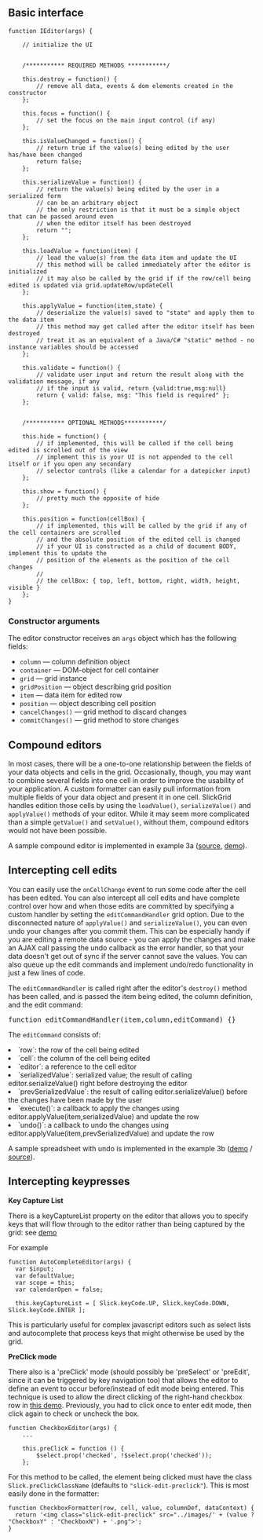 ## Basic interface

    function IEditor(args) {

        // initialize the UI


        /*********** REQUIRED METHODS ***********/

        this.destroy = function() {
            // remove all data, events & dom elements created in the constructor
        };

        this.focus = function() {
            // set the focus on the main input control (if any)
        };

        this.isValueChanged = function() {
            // return true if the value(s) being edited by the user has/have been changed
            return false;
        };

        this.serializeValue = function() {
            // return the value(s) being edited by the user in a serialized form
            // can be an arbitrary object
            // the only restriction is that it must be a simple object that can be passed around even
            // when the editor itself has been destroyed
            return "";
        };

        this.loadValue = function(item) {
            // load the value(s) from the data item and update the UI
            // this method will be called immediately after the editor is initialized
            // it may also be called by the grid if if the row/cell being edited is updated via grid.updateRow/updateCell
        };

        this.applyValue = function(item,state) {
            // deserialize the value(s) saved to "state" and apply them to the data item
            // this method may get called after the editor itself has been destroyed
            // treat it as an equivalent of a Java/C# "static" method - no instance variables should be accessed
        };

        this.validate = function() {
            // validate user input and return the result along with the validation message, if any
            // if the input is valid, return {valid:true,msg:null}
            return { valid: false, msg: "This field is required" };        
        };


        /*********** OPTIONAL METHODS***********/

        this.hide = function() {
            // if implemented, this will be called if the cell being edited is scrolled out of the view
            // implement this is your UI is not appended to the cell itself or if you open any secondary
            // selector controls (like a calendar for a datepicker input)
        };

        this.show = function() {
            // pretty much the opposite of hide
        };

        this.position = function(cellBox) {
            // if implemented, this will be called by the grid if any of the cell containers are scrolled
            // and the absolute position of the edited cell is changed
            // if your UI is constructed as a child of document BODY, implement this to update the
            // position of the elements as the position of the cell changes
            // 
            // the cellBox: { top, left, bottom, right, width, height, visible }
        };
    }


### Constructor arguments
The editor constructor receives an `args` object which has the following fields:
* `column` &mdash; column definition object
* `container` &mdash; DOM-object for cell container
* `grid` &mdash; grid instance
* `gridPosition` &mdash; object describing grid position 
* `item` &mdash; data item for edited row
* `position` &mdash; object describing cell position 
* `cancelChanges()` &mdash; grid method to discard changes
* `commitChanges()` &mdash; grid method to store changes

## Compound editors
In most cases, there will be a one-to-one relationship between the fields of your data objects and cells in the grid.
Occasionally, though, you may want to combine several fields into one cell in order to improve the usability of your application.  A custom formatter can easily pull information from multiple fields of your data object and present it in one cell.  SlickGrid handles edition those cells by using the `loadValue()`, `serializeValue()` and `applyValue()` methods of your editor.  While it may seem more complicated than a simple `getValue()` and `setValue()`, without them, compound editors would not have been possible.

A sample compound editor is implemented in example 3a ([source](http://github.com/6pac/SlickGrid/blob/master/examples/example3a-compound-editors.html), [demo](http://6pac.github.com/SlickGrid/examples/example3a-compound-editors.html)).

## Intercepting cell edits
You can easily use the `onCellChange` event to run some code after the cell has been edited.  You can also intercept all cell edits and have complete control over how and when those edits are committed by specifying a custom handler by setting the `editCommandHandler` grid option.  Due to the disconnected nature of `applyValue()` and `serializeValue()`, you can even undo your changes after you commit them.  This can be especially handy if you are editing a remote data source - you can apply the changes and make an AJAX call passing the undo callback as the error handler, so that your data doesn't get out of sync if the server cannot save the values.  You can also queue up the edit commands and implement undo/redo functionality in just a few lines of code.

The `editCommandHandler` is called right after the editor's `destroy()` method has been called, and is passed the item being edited, the column definition, and the edit command:
<pre>function editCommandHandler(item,column,editCommand) {}</pre>

The `editCommand` consists of:
<li>`row`:  the row of the cell being edited
<li>`cell`:  the column of the cell being edited
<li>`editor`:  a reference to the cell editor
<li>`serializedValue`:  serialized value; the result of calling editor.serializeValue() right before destroying the editor
<li>`prevSerializedValue`:  the result of calling editor.serializeValue() before the changes have been made by the user
<li>`execute()`:  a callback to apply the changes using editor.applyValue(item,serializedValue) and update the row
<li>`undo()`:  a callback to undo the changes using editor.applyValue(item,prevSerializedValue) and update the row

A sample spreadsheet with undo is implemented in the example 3b ([demo](http://6pac.github.com/SlickGrid/examples/example3b-editing-with-undo.html) / [source](http://github.com/6pac/SlickGrid/blob/master/examples/example3b-editing-with-undo.html)).

## Intercepting keypresses
**Key Capture List**

There is a keyCaptureList property on the editor that allows you to specify keys that will flow through to the editor rather than being captured by the grid: see [demo](6pac.github.io/SlickGrid/examples/example-autocomplete-editor.html)

For example

    function AutoCompleteEditor(args) {
      var $input;
      var defaultValue;
      var scope = this;
      var calendarOpen = false;
      
      this.keyCaptureList = [ Slick.keyCode.UP, Slick.keyCode.DOWN, Slick.keyCode.ENTER ];

This is particularly useful for complex javascript editors such as select lists and autocomplete that process keys that might otherwise be used by the grid.

**PreClick mode**

There also is a 'preClick' mode (should possibly be 'preSelect' or 'preEdit', since it can be triggered by key navigation too) that allows the editor to define an event to occur before/instead of edit mode being entered. This technique is used to allow the direct clicking of the right-hand checkbox row in [this demo](6pac.github.io/SlickGrid/examples/example4-model.html). 
Previously, you had to click once to enter edit mode, then click again to check or uncheck the box.

    function CheckboxEditor(args) {
        ...
    
        this.preClick = function () {
            $select.prop('checked', !$select.prop('checked'));
        };

For this method to be called, the element being clicked must have the class ```Slick.preClickClassName``` (defaults to ```"slick-edit-preclick"```). This is most easily done in the formatter:

    function CheckboxFormatter(row, cell, value, columnDef, dataContext) {
      return '<img class="slick-edit-preclick" src="../images/' + (value ? "CheckboxY" : "CheckboxN") + '.png">';
    }

